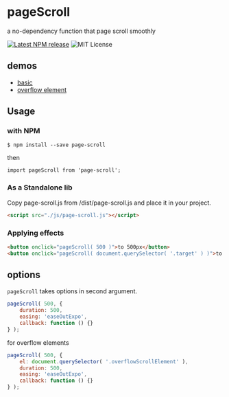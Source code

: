 # pageScroll

a no-dependency function that page scroll smoothly

[![Latest NPM release](https://img.shields.io/npm/v/page-scroll.svg)](https://www.npmjs.com/package/page-scroll)
![MIT License](https://img.shields.io/npm/l/page-scroll.svg)

## demos

- [basic](https://yomotsu.github.io/page-scroll/examples/basic.html)
- [overflow element](https://yomotsu.github.io/page-scroll/examples/element.html)

## Usage

### with NPM

```shell
$ npm install --save page-scroll
```

then

```shell
import pageScroll from 'page-scroll';
```

### As a Standalone lib

Copy page-scroll.js from /dist/page-scroll.js and place it in your project.

```html
<script src="./js/page-scroll.js"></script>
```

### Applying effects

```html
<button onclick="pageScroll( 500 )">to 500px</button>
<button onclick="pageScroll( document.querySelector( '.target' ) )">to the element</button>
```

## options

`pageScroll` takes options in second argument.

```javascript
pageScroll( 500, {
	duration: 500,
	easing: 'easeOutExpo',
	callback: function () {}
} );
```

for overflow elements
```javascript
pageScroll( 500, {
	el: document.querySelector( '.overflowScrollElement' ),
	duration: 500,
	easing: 'easeOutExpo',
	callback: function () {}
} );
```
